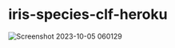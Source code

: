 # iris-species-clf-heroku

![Screenshot 2023-10-05 060129](https://github.com/MayankMehra7/iris-species-clf-heroku/assets/96831095/3ca673fe-8196-4222-8fc0-3c9b0e1378c6)
